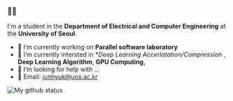 ### 👋👋

I'm a student in the **Department of Electrical and Computer Engineering** at the **University of Seoul**.
- 🔭 I’m currently working on **Parallel software laboratory**
- 🌱 I’m currently intersted in **Deep Learning Accerlatation/Compression* , **Deep Learning Algorithm**, **GPU Computing**, 
- 🤔 I’m looking for help with ...
- 💬 Email: junhyuk@uos.ac.kr

![My github status](https://github-readme-stats.vercel.app/api?username=junhyukso&show_icons=true)
<!--
**junhyukso/junhyukso** is a ✨ _special_ ✨ repository because its `README.md` (this file) appears on your GitHub profile.

Here are some ideas to get you started:

- 🔭 I’m currently working on ...
- 🌱 I’m currently learning ...
- 👯 I’m looking to collaborate on ...
- 🤔 I’m looking for help with ...
- 💬 Ask me about ...
- 📫 How to reach me: ...
- 😄 Pronouns: ...
- ⚡ Fun fact: ...
-->
